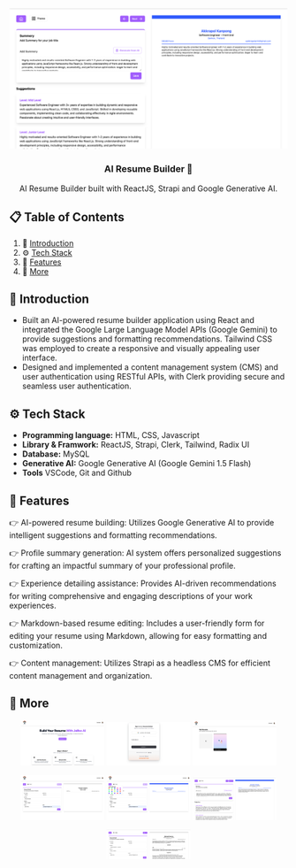 <div align="center">
<br />
  <img src="public/summary_profile.png" alt="Project Banner">
  <br />
  <h3 align="center">AI Resume Builder 🤖</h3>
  <div align="center">
     AI Resume Builder built with ReactJS, Strapi and Google Generative AI.
    </div>
</div>

## 📋 <a name="table">Table of Contents</a>

1. 🤖 [Introduction](#introduction)
2. ⚙️ [Tech Stack](#tech-stack)
3. 🔋 [Features](#features)
4. 🚀 [More](#more)

## <a name="introduction">🤖 Introduction</a>
- Built an AI-powered resume builder application using React and integrated the Google Large Language
Model APIs (Google Gemini) to provide suggestions and formatting recommendations. Tailwind CSS
was employed to create a responsive and visually appealing user interface.
- Designed and implemented a content management system (CMS) and user authentication using
RESTful APIs, with Clerk providing secure and seamless user authentication.

## <a name="tech-stack">⚙️ Tech Stack</a>

- **Programming language:** HTML, CSS, Javascript
- **Library & Framwork:** ReactJS, Strapi, Clerk, Tailwind, Radix UI
- **Database:** MySQL
- **Generative AI:** Google Generative AI (Google Gemini 1.5 Flash)
- **Tools** VSCode, Git and Github

## <a name="features">🔋 Features</a>

👉 AI-powered resume building: Utilizes Google Generative AI to provide intelligent suggestions and formatting recommendations.

👉 Profile summary generation: AI system offers personalized suggestions for crafting an impactful summary of your professional profile.

👉 Experience detailing assistance: Provides AI-driven recommendations for writing comprehensive and engaging descriptions of your work experiences.

👉 Markdown-based resume editing: Includes a user-friendly form for editing your resume using Markdown, allowing for easy formatting and customization.

👉 Content management: Utilizes Strapi as a headless CMS for efficient content management and organization.

## <a name="more">🚀 More</a>
<div>
<p float="left" align="center">
  <img src="public/homepage.png" width="30%" />
  <img src="public/authentication.png" width="30%" />
  <img src="public/my_resume.png" width="30%" />
</p>
<p float="left" align="center">
  <img src="public/personal.png" width="30%" />
  <img src="public/select theme.png" width="30%" />
  <img src="public/summary_profile.png" width="30%" />
</p>
<p float="left" align="center">
  <img src="public/resume.png" width="30%" />
</p>
</div>